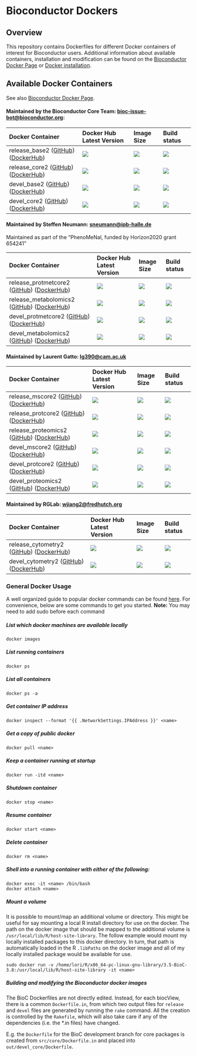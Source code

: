 
# Bioconductor Dockers #

## Overview ##

This repository contains Dockerfiles for different Docker containers of interest
for Bioconductor users.  Additional information about available containers,
installation and modification can be found on the [Bioconductor Docker
Page](http://bioconductor.org/help/docker/) or [Docker
installation](https://docs.docker.com/installation/).


## Available Docker Containers ##

See also [Bioconductor Docker Page](http://bioconductor.org/help/docker/).

#### Maintained by the Bioconductor Core Team: bioc-issue-bot@bioconductor.org:

| Docker Container  | Docker Hub Latest Version  | Image Size | Build status
| :------------------------- | :----------------- | :---------- | :----------
| release_base2 ([GitHub](https://github.com/Bioconductor/bioc_docker/tree/master/out/release_base)) ([DockerHub](https://hub.docker.com/r/bioconductor/release_base2/)) | [![](https://images.microbadger.com/badges/version/bioconductor/release_base2:R3.5.2_Bioc3.8.svg)](https://hub.docker.com/r/bioconductor/release_base2/)  | [![](https://images.microbadger.com/badges/image/bioconductor/release_base2:R3.5.2_Bioc3.8.svg)](https://hub.docker.com/r/bioconductor/release_base2/)| [![](https://dockerbuildbadges.quelltext.eu/status.svg?organization=bioconductor&repository=release_base2)](https://hub.docker.com/r/bioconductor/release_base2/builds/)
| release_core2 ([GitHub](https://github.com/Bioconductor/bioc_docker/tree/master/out/release_core)) ([DockerHub](https://hub.docker.com/r/bioconductor/release_core2/)) | [![](https://images.microbadger.com/badges/version/bioconductor/release_core2:R3.5.2_Bioc3.8.svg)](https://hub.docker.com/r/bioconductor/release_core2/)  | [![](https://images.microbadger.com/badges/image/bioconductor/release_core2:R3.5.2_Bioc3.8.svg)](https://hub.docker.com/r/bioconductor/release_core2/) | [![](https://dockerbuildbadges.quelltext.eu/status.svg?organization=bioconductor&repository=release_core2)](https://hub.docker.com/r/bioconductor/release_core2/builds/)
| devel_base2 ([GitHub](https://github.com/Bioconductor/bioc_docker/tree/master/out/devel_base)) ([DockerHub](https://hub.docker.com/r/bioconductor/devel_base2/)) | [![](https://images.microbadger.com/badges/version/bioconductor/devel_base2.svg)](https://hub.docker.com/r/bioconductor/devel_base2/) | [![](https://images.microbadger.com/badges/image/bioconductor/devel_base2.svg)](https://hub.docker.com/r/bioconductor/devel_base2/) | [![](https://dockerbuildbadges.quelltext.eu/status.svg?organization=bioconductor&repository=devel_base2)](https://hub.docker.com/r/bioconductor/devel_base2/builds/)
| devel_core2 ([GitHub](https://github.com/Bioconductor/bioc_docker/tree/master/out/devel_core)) ([DockerHub](https://hub.docker.com/r/bioconductor/devel_core2/)) | [![](https://images.microbadger.com/badges/version/bioconductor/devel_core2.svg)](https://hub.docker.com/r/bioconductor/devel_core2/)  | [![](https://images.microbadger.com/badges/image/bioconductor/devel_core2.svg)](https://hub.docker.com/r/bioconductor/devel_core2/) | [![](https://dockerbuildbadges.quelltext.eu/status.svg?organization=bioconductor&repository=devel_core2)](https://hub.docker.com/r/bioconductor/devel_core2/builds/)


#### Maintained by Steffen Neumann: sneumann@ipb-halle.de
Maintained as part of the “PhenoMeNal, funded by Horizon2020 grant 654241”

| Docker Container  | Docker Hub Latest Version  | Image Size | Build status
| :------------------------- | :----------------- | :---------- | :----------
| release_protmetcore2 ([GitHub](https://github.com/Bioconductor/bioc_docker/tree/master/out/release_protmetcore)) ([DockerHub](https://hub.docker.com/r/bioconductor/release_protmetcore2/)) | [![](https://images.microbadger.com/badges/version/bioconductor/release_protmetcore2:R3.5.2_Bioc3.8.svg)](https://hub.docker.com/r/bioconductor/release_protmetcore2/) | [![](https://images.microbadger.com/badges/image/bioconductor/release_protmetcore2:R3.5.2_Bioc3.8.svg)](https://hub.docker.com/r/bioconductor/release_protmetcore2/)  | [![](https://dockerbuildbadges.quelltext.eu/status.svg?organization=bioconductor&repository=release_protmetcore2)](https://hub.docker.com/r/bioconductor/release_protmetcore2/builds/)
| release_metabolomics2 ([GitHub](https://github.com/Bioconductor/bioc_docker/tree/master/out/release_metabolomics)) ([DockerHub](https://hub.docker.com/r/bioconductor/release_metabolomics2/)) | [![](https://images.microbadger.com/badges/version/bioconductor/release_metabolomics2:R3.5.2_Bioc3.8.svg)](https://hub.docker.com/r/bioconductor/release_metabolomics2/) | [![](https://images.microbadger.com/badges/image/bioconductor/release_metabolomics2:R3.5.2_Bioc3.8.svg)](https://hub.docker.com/r/bioconductor/release_metabolomics2/) | [![](https://dockerbuildbadges.quelltext.eu/status.svg?organization=bioconductor&repository=release_metabolomics2)](https://hub.docker.com/r/bioconductor/release_metabolomics2/builds/)
| devel_protmetcore2 ([GitHub](https://github.com/Bioconductor/bioc_docker/tree/master/out/devel_protmetcore)) ([DockerHub](https://hub.docker.com/r/bioconductor/devel_protmetcore2/)) | [![](https://images.microbadger.com/badges/version/bioconductor/devel_protmetcore2.svg)](https://hub.docker.com/r/bioconductor/devel_protmetcore2/) | [![](https://images.microbadger.com/badges/image/bioconductor/devel_protmetcore2.svg)](https://hub.docker.com/r/bioconductor/devel_protmetcore2/) | [![](https://dockerbuildbadges.quelltext.eu/status.svg?organization=bioconductor&repository=devel_protmetcore2)](https://hub.docker.com/r/bioconductor/devel_protmetcore2/builds/)
| devel_metabolomics2 ([GitHub](https://github.com/Bioconductor/bioc_docker/tree/master/out/devel_metabolomics)) ([DockerHub](https://hub.docker.com/r/bioconductor/devel_metabolomics2/)) | [![](https://images.microbadger.com/badges/version/bioconductor/devel_metabolomics2.svg)](https://hub.docker.com/r/bioconductor/devel_metabolomics2/) | [![](https://images.microbadger.com/badges/image/bioconductor/devel_metabolomics2.svg)](https://hub.docker.com/r/bioconductor/devel_metabolomics2/) | [![](https://dockerbuildbadges.quelltext.eu/status.svg?organization=bioconductor&repository=devel_metabolomics2)](https://hub.docker.com/r/bioconductor/devel_metabolomics2/builds/)


#### Maintained by Laurent Gatto: lg390@cam.ac.uk

| Docker Container  | Docker Hub Latest Version  | Image Size | Build status
| :------------------------- | :----------------- | :---------- | :----------
| release_mscore2 ([GitHub](https://github.com/Bioconductor/bioc_docker/tree/master/out/release_mscore)) ([DockerHub](https://hub.docker.com/r/bioconductor/release_mscore2/)) | [![](https://images.microbadger.com/badges/version/bioconductor/release_mscore2:R3.5.2_Bioc3.8.svg)](https://hub.docker.com/r/bioconductor/release_mscore2/) | [![](https://images.microbadger.com/badges/image/bioconductor/release_mscore2:R3.5.2_Bioc3.8.svg)](https://hub.docker.com/r/bioconductor/release_mscore2/)  | [![](https://dockerbuildbadges.quelltext.eu/status.svg?organization=bioconductor&repository=release_mscore2)](https://hub.docker.com/r/bioconductor/release_mscore2/builds/)
| release_protcore2 ([GitHub](https://github.com/Bioconductor/bioc_docker/tree/master/out/release_protcore)) ([DockerHub](https://hub.docker.com/r/bioconductor/release_protcore2/)) | [![](https://images.microbadger.com/badges/version/bioconductor/release_protcore2:R3.5.2_Bioc3.8.svg)](https://hub.docker.com/r/bioconductor/release_protcore2/) | [![](https://images.microbadger.com/badges/image/bioconductor/release_protcore2:R3.5.2_Bioc3.8.svg)](https://hub.docker.com/r/bioconductor/release_protcore2/) | [![](https://dockerbuildbadges.quelltext.eu/status.svg?organization=bioconductor&repository=release_protcore2)](https://hub.docker.com/r/bioconductor/release_protcore2/builds/)
| release_proteomics2 ([GitHub](https://github.com/Bioconductor/bioc_docker/tree/master/out/release_proteomics)) ([DockerHub](https://hub.docker.com/r/bioconductor/release_proteomics2/)) | [![](https://images.microbadger.com/badges/version/bioconductor/release_proteomics2:R3.4.4_Bioc3.6.svg)](https://hub.docker.com/r/bioconductor/release_proteomics2/) | [![](https://images.microbadger.com/badges/image/bioconductor/release_proteomics2:R3.4.4_Bioc3.6.svg)](https://hub.docker.com/r/bioconductor/release_proteomics2/) | [![](https://dockerbuildbadges.quelltext.eu/status.svg?organization=bioconductor&repository=release_proteomics2)](https://hub.docker.com/r/bioconductor/release_proteomics2/builds/)
| devel_mscore2 ([GitHub](https://github.com/Bioconductor/bioc_docker/tree/master/out/devel_mscore)) ([DockerHub](https://hub.docker.com/r/bioconductor/devel_mscore2/)) | [![](https://images.microbadger.com/badges/version/bioconductor/devel_mscore2.svg)](https://hub.docker.com/r/bioconductor/devel_mscore2/) | [![](https://images.microbadger.com/badges/image/bioconductor/devel_mscore2.svg)](https://hub.docker.com/r/bioconductor/devel_mscore2/) | [![](https://dockerbuildbadges.quelltext.eu/status.svg?organization=bioconductor&repository=devel_mscore2)](https://hub.docker.com/r/bioconductor/devel_mscore2/builds/)
| devel_protcore2 ([GitHub](https://github.com/Bioconductor/bioc_docker/tree/master/out/devel_protcore)) ([DockerHub](https://hub.docker.com/r/bioconductor/devel_protcore2/)) | [![](https://images.microbadger.com/badges/version/bioconductor/devel_protcore2.svg)](https://hub.docker.com/r/bioconductor/devel_protcore2/) | [![](https://images.microbadger.com/badges/image/bioconductor/devel_protcore2.svg)](https://hub.docker.com/r/bioconductor/devel_protcore2/) | [![](https://dockerbuildbadges.quelltext.eu/status.svg?organization=bioconductor&repository=devel_protcore2)](https://hub.docker.com/r/bioconductor/devel_protcore2/builds/)
| devel_proteomics2 ([GitHub](https://github.com/Bioconductor/bioc_docker/tree/master/out/devel_proteomics)) ([DockerHub](https://hub.docker.com/r/bioconductor/devel_proteomics2/)) | [![](https://images.microbadger.com/badges/version/bioconductor/devel_proteomics2.svg)](https://hub.docker.com/r/bioconductor/devel_proteomics2/) | [![](https://images.microbadger.com/badges/image/bioconductor/devel_proteomics2.svg)](https://hub.docker.com/r/bioconductor/devel_proteomics2/) | [![](https://dockerbuildbadges.quelltext.eu/status.svg?organization=bioconductor&repository=devel_proteomics2)](https://hub.docker.com/r/bioconductor/devel_proteomics2/builds/)

#### Maintained by RGLab: wjiang2@fredhutch.org

| Docker Container  | Docker Hub Latest Version  | Image Size | Build status
| :------------------------- | :----------------- | :---------- | :----------
| release_cytometry2 ([GitHub](https://github.com/Bioconductor/bioc_docker/tree/master/out/release_cytometry)) ([DockerHub](https://hub.docker.com/r/bioconductor/release_cytometry2/)) | [![](https://images.microbadger.com/badges/version/bioconductor/release_cytometry2:R3.5.2_Bioc3.8.svg)](https://hub.docker.com/r/bioconductor/release_cytometry2/) | [![](https://images.microbadger.com/badges/image/bioconductor/release_cytometry2:R3.5.2_Bioc3.8.svg)](https://hub.docker.com/r/bioconductor/release_cytometry2/) | [![](https://dockerbuildbadges.quelltext.eu/status.svg?organization=bioconductor&repository=release_cytometry2)](https://hub.docker.com/r/bioconductor/release_cytometry2/builds/)
| devel_cytometry2 ([GitHub](https://github.com/Bioconductor/bioc_docker/tree/master/out/devel_cytometry)) ([DockerHub](https://hub.docker.com/r/bioconductor/devel_cytometry2/)) | [![](https://images.microbadger.com/badges/version/bioconductor/devel_cytometry2.svg)](https://hub.docker.com/r/bioconductor/devel_cytometry2/) | [![](https://images.microbadger.com/badges/image/bioconductor/devel_cytometry2.svg)](https://hub.docker.com/r/bioconductor/devel_cytometry2/) | [![](https://dockerbuildbadges.quelltext.eu/status.svg?organization=bioconductor&repository=devel_cytometry2)](https://hub.docker.com/r/bioconductor/devel_cytometry2/builds/)

### General Docker Usage

A well organized guide to popular docker commands can be found
[here](https://github.com/wsargent/docker-cheat-sheet). For convenience, below
are some commands to get you started.
**Note:** You may need to add sudo before each command

##### List which docker machines are available locally
    docker images
##### List running containers
    docker ps
##### List all containers
    docker ps -a
##### Get container IP address
    docker inspect --format '{{ .NetworkSettings.IPAddress }}' <name>
##### Get a copy of public docker
    docker pull <name>
##### Keep a container running at startup
    docker run -itd <name>
##### Shutdown container
    docker stop <name>
##### Resume container
    docker start <name>

##### Delete container
    docker rm <name>
##### Shell into a running container with either of the following:
    docker exec -it <name> /bin/bash
    docker attach <name>

##### Mount a volume

It is possible to mount/map an additional volume or directory. This might be
useful for say mounting a local R install directory for use on the docker. The
path on the docker image that should be mapped to the additional volume is
`/usr/local/lib/R/host-site-library`.  The follow example would mount my locally
installed packages to this docker directory. In turn, that path is automatically
loaded in the R `.libPaths` on the docker image and all of my locally installed
package would be available for use.

    sudo docker run -v /home/lori/R/x86_64-pc-linux-gnu-library/3.5-BioC-3.8:/usr/local/lib/R/host-site-library -it <name>  

##### Building and modifying the Bioconductor docker images

The BioC Dockerfiles are not directly edited. Instead,
for each biocView, there is a common `Dockerfile.in`,
from which two output files for `release` and `devel` files are generated by running
the `rake` command. All the creation is controlled by the `Rakefile`,
which will also take care if any of the dependencies (i.e. the *.in files) have changed.

E.g. the `Dockerfile` for the BioC development branch for core packages
is created from `src/core/Dockerfile.in` and placed into
`out/devel_core/Dockerfile`.
